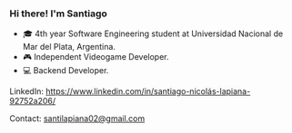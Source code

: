### Hi there! I'm Santiago

- 🎓 4th year Software Engineering student at Universidad Nacional de Mar del Plata, Argentina.
- 🎮 Independent Videogame Developer.
- 💻 Backend Developer.

LinkedIn: https://www.linkedin.com/in/santiago-nicolás-lapiana-92752a206/

Contact: santilapiana02@gmail.com

<!--
**santilapi13/santilapi13** is a ✨ _special_ ✨ repository because its `README.md` (this file) appears on your GitHub profile.

Here are some ideas to get you started:

- 🔭 I’m currently working on ...
- 🌱 I’m currently learning ...
- 👯 I’m looking to collaborate on ...
- 🤔 I’m looking for help with ...
- 💬 Ask me about ...
- 📫 How to reach me: ...
- 😄 Pronouns: ...
- ⚡ Fun fact: ...
-->
